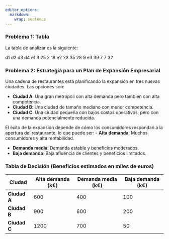 ```yaml
---
editor_options: 
  markdown: 
    wrap: sentence
---
```

### **Problema 1: Tabla**

La tabla de analizar es la siguiente:

   d1 d2 d3 d4 
e1  3 25  2 18
e2 23 35 28  9
e3 39  7  7 32

### **Problema 2: Estrategia para un Plan de Expansión Empresarial**

Una cadena de restaurantes está planificando la expansión en tres nuevas ciudades.
Las opciones son:

-   **Ciudad A**: Una gran metrópoli con alta demanda pero también con alta competencia.
-   **Ciudad B**: Una ciudad de tamaño mediano con menor competencia.
-   **Ciudad C**: Una ciudad pequeña con bajos costos operativos, pero con una demanda potencialmente reducida.

El éxito de la expansión depende de cómo los consumidores respondan a la apertura del restaurante, lo que puede ser: - **Alta demanda**: Muchos consumidores y alta rentabilidad.
- **Demanda media**: Demanda estable y beneficios moderados.
- **Baja demanda**: Baja afluencia de clientes y beneficios limitados.

### **Tabla de Decisión (Beneficios estimados en miles de euros)**

| Ciudad       | Alta demanda (k€) | Demanda media (k€) | Baja demanda (k€) |
|--------------|-------------------|--------------------|-------------------|
| **Ciudad A** | 600               | 400                | 100               |
| **Ciudad B** | 900               | 600                | 200               |
| **Ciudad C** | 1200              | 700                | 50                |
